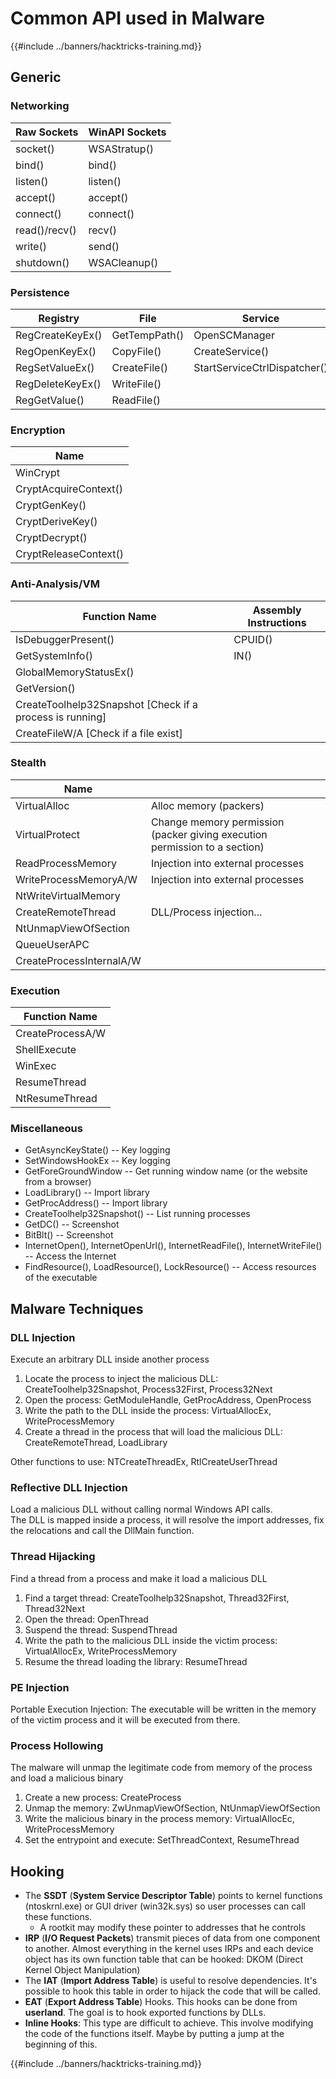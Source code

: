 # Common API used in Malware

{{#include ../banners/hacktricks-training.md}}

## Generic

### Networking

| Raw Sockets   | WinAPI Sockets |
| ------------- | -------------- |
| socket()      | WSAStratup()   |
| bind()        | bind()         |
| listen()      | listen()       |
| accept()      | accept()       |
| connect()     | connect()      |
| read()/recv() | recv()         |
| write()       | send()         |
| shutdown()    | WSACleanup()   |

### Persistence

| Registry         | File          | Service                      |
| ---------------- | ------------- | ---------------------------- |
| RegCreateKeyEx() | GetTempPath() | OpenSCManager                |
| RegOpenKeyEx()   | CopyFile()    | CreateService()              |
| RegSetValueEx()  | CreateFile()  | StartServiceCtrlDispatcher() |
| RegDeleteKeyEx() | WriteFile()   |                              |
| RegGetValue()    | ReadFile()    |                              |

### Encryption

| Name                  |
| --------------------- |
| WinCrypt              |
| CryptAcquireContext() |
| CryptGenKey()         |
| CryptDeriveKey()      |
| CryptDecrypt()        |
| CryptReleaseContext() |

### Anti-Analysis/VM

| Function Name                                             | Assembly Instructions |
| --------------------------------------------------------- | --------------------- |
| IsDebuggerPresent()                                       | CPUID()               |
| GetSystemInfo()                                           | IN()                  |
| GlobalMemoryStatusEx()                                    |                       |
| GetVersion()                                              |                       |
| CreateToolhelp32Snapshot \[Check if a process is running] |                       |
| CreateFileW/A \[Check if a file exist]                    |                       |

### Stealth

| Name                     |                                                                            |
| ------------------------ | -------------------------------------------------------------------------- |
| VirtualAlloc             | Alloc memory (packers)                                                     |
| VirtualProtect           | Change memory permission (packer giving execution permission to a section) |
| ReadProcessMemory        | Injection into external processes                                          |
| WriteProcessMemoryA/W    | Injection into external processes                                          |
| NtWriteVirtualMemory     |                                                                            |
| CreateRemoteThread       | DLL/Process injection...                                                   |
| NtUnmapViewOfSection     |                                                                            |
| QueueUserAPC             |                                                                            |
| CreateProcessInternalA/W |                                                                            |

### Execution

| Function Name    |
| ---------------- |
| CreateProcessA/W |
| ShellExecute     |
| WinExec          |
| ResumeThread     |
| NtResumeThread   |

### Miscellaneous

- GetAsyncKeyState() -- Key logging
- SetWindowsHookEx -- Key logging
- GetForeGroundWindow -- Get running window name (or the website from a browser)
- LoadLibrary() -- Import library
- GetProcAddress() -- Import library
- CreateToolhelp32Snapshot() -- List running processes
- GetDC() -- Screenshot
- BitBlt() -- Screenshot
- InternetOpen(), InternetOpenUrl(), InternetReadFile(), InternetWriteFile() -- Access the Internet
- FindResource(), LoadResource(), LockResource() -- Access resources of the executable

## Malware Techniques

### DLL Injection

Execute an arbitrary DLL inside another process

1. Locate the process to inject the malicious DLL: CreateToolhelp32Snapshot, Process32First, Process32Next
2. Open the process: GetModuleHandle, GetProcAddress, OpenProcess
3. Write the path to the DLL inside the process: VirtualAllocEx, WriteProcessMemory
4. Create a thread in the process that will load the malicious DLL: CreateRemoteThread, LoadLibrary

Other functions to use: NTCreateThreadEx, RtlCreateUserThread

### Reflective DLL Injection

Load a malicious DLL without calling normal Windows API calls.\
The DLL is mapped inside a process, it will resolve the import addresses, fix the relocations and call the DllMain function.

### Thread Hijacking

Find a thread from a process and make it load a malicious DLL

1. Find a target thread: CreateToolhelp32Snapshot, Thread32First, Thread32Next
2. Open the thread: OpenThread
3. Suspend the thread: SuspendThread
4. Write the path to the malicious DLL inside the victim process: VirtualAllocEx, WriteProcessMemory
5. Resume the thread loading the library: ResumeThread

### PE Injection

Portable Execution Injection: The executable will be written in the memory of the victim process and it will be executed from there.

### Process Hollowing

The malware will unmap the legitimate code from memory of the process and load a malicious binary

1. Create a new process: CreateProcess
2. Unmap the memory: ZwUnmapViewOfSection, NtUnmapViewOfSection
3. Write the malicious binary in the process memory: VirtualAllocEc, WriteProcessMemory
4. Set the entrypoint and execute: SetThreadContext, ResumeThread

## Hooking

- The **SSDT** (**System Service Descriptor Table**) points to kernel functions (ntoskrnl.exe) or GUI driver (win32k.sys) so user processes can call these functions.
  - A rootkit may modify these pointer to addresses that he controls
- **IRP** (**I/O Request Packets**) transmit pieces of data from one component to another. Almost everything in the kernel uses IRPs and each device object has its own function table that can be hooked: DKOM (Direct Kernel Object Manipulation)
- The **IAT** (**Import Address Table**) is useful to resolve dependencies. It's possible to hook this table in order to hijack the code that will be called.
- **EAT** (**Export Address Table**) Hooks. This hooks can be done from **userland**. The goal is to hook exported functions by DLLs.
- **Inline Hooks**: This type are difficult to achieve. This involve modifying the code of the functions itself. Maybe by putting a jump at the beginning of this.

{{#include ../banners/hacktricks-training.md}}


